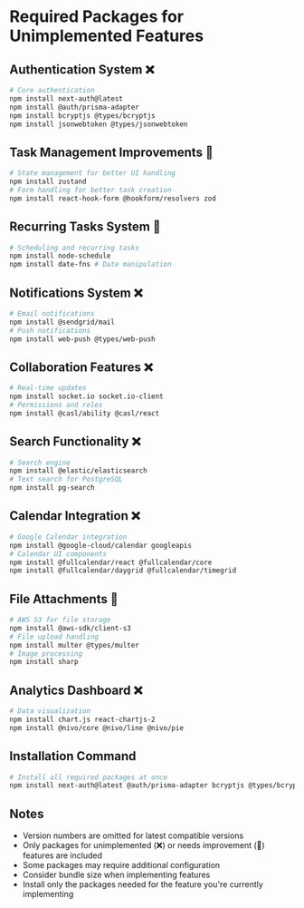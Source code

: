 # Required Packages for Unimplemented Features

## Authentication System ❌
```bash
# Core authentication
npm install next-auth@latest
npm install @auth/prisma-adapter
npm install bcryptjs @types/bcryptjs
npm install jsonwebtoken @types/jsonwebtoken
```

## Task Management Improvements 🔄
```bash
# State management for better UI handling
npm install zustand
# Form handling for better task creation
npm install react-hook-form @hookform/resolvers zod
```

## Recurring Tasks System 🔄
```bash
# Scheduling and recurring tasks
npm install node-schedule
npm install date-fns # Date manipulation
```

## Notifications System ❌
```bash
# Email notifications
npm install @sendgrid/mail
# Push notifications
npm install web-push @types/web-push
```

## Collaboration Features ❌
```bash
# Real-time updates
npm install socket.io socket.io-client
# Permissions and roles
npm install @casl/ability @casl/react
```

## Search Functionality ❌
```bash
# Search engine
npm install @elastic/elasticsearch
# Text search for PostgreSQL
npm install pg-search
```

## Calendar Integration ❌
```bash
# Google Calendar integration
npm install @google-cloud/calendar googleapis
# Calendar UI components
npm install @fullcalendar/react @fullcalendar/core
npm install @fullcalendar/daygrid @fullcalendar/timegrid
```

## File Attachments 🔄
```bash
# AWS S3 for file storage
npm install @aws-sdk/client-s3
# File upload handling
npm install multer @types/multer
# Image processing
npm install sharp
```

## Analytics Dashboard ❌
```bash
# Data visualization
npm install chart.js react-chartjs-2
npm install @nivo/core @nivo/line @nivo/pie
```

## Installation Command
```bash
# Install all required packages at once
npm install next-auth@latest @auth/prisma-adapter bcryptjs @types/bcryptjs jsonwebtoken @types/jsonwebtoken zustand react-hook-form @hookform/resolvers zod node-schedule date-fns @sendgrid/mail web-push @types/web-push socket.io socket.io-client @casl/ability @casl/react @elastic/elasticsearch pg-search @google-cloud/calendar googleapis @fullcalendar/react @fullcalendar/core @fullcalendar/daygrid @fullcalendar/timegrid @aws-sdk/client-s3 multer @types/multer sharp chart.js react-chartjs-2 @nivo/core @nivo/line @nivo/pie
```

## Notes
- Version numbers are omitted for latest compatible versions
- Only packages for unimplemented (❌) or needs improvement (🔄) features are included
- Some packages may require additional configuration
- Consider bundle size when implementing features
- Install only the packages needed for the feature you're currently implementing